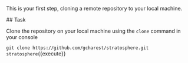 This is your first step, cloning a remote repository to your local machine.

## Task

Clone the repository on your local machine using the `clone` command in your console

`git clone https://github.com/gcharest/stratosphere.git stratosphere`{{execute}}
